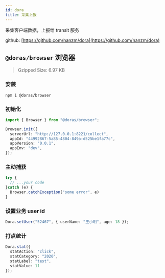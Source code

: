 ```yaml
---
id: dora
title: 采集上报
---
```

采集客户端数据，上报给 transit 服务

github: [https://github.com/nanzm/dora](https://github.com/nanzm/dora)

## `@doras/browser` 浏览器 
> Gzipped Size:  6.97 KB

### 安装
```shell
npm i @doras/browser
```

### 初始化

```ts
import { Browser } from "@doras/browser";

Browser.init({
  serverUrl: "http://127.0.0.1:8221/collect",
  appId: "44992867-5a85-4804-849a-d525be1fa77c",
  appVersion: "0.0.1",
  appEnv: "dev",
});

```

### 主动捕获
```ts
try {
  // ...your code
}catch (e) {
  Browser.catchException("some error", e)
}
```

### 设置业务 user id
```ts
Dora.setUser("52467", { userName: "王小明", age: 18 });
```

### 打点统计
```ts
Dora.stat({
  statAction: "click",
  statCategory: "2020",
  statLabel: "test",
  statValue: 11
});

```
